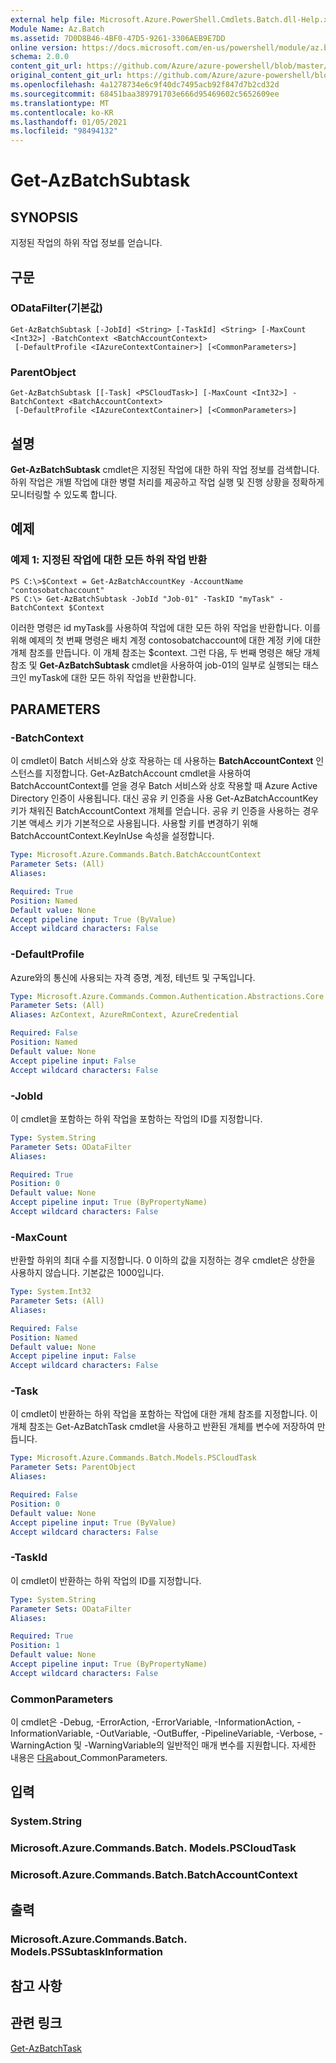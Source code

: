 ```yaml
---
external help file: Microsoft.Azure.PowerShell.Cmdlets.Batch.dll-Help.xml
Module Name: Az.Batch
ms.assetid: 7D0D8B46-4BF0-47D5-9261-3306AEB9E7DD
online version: https://docs.microsoft.com/en-us/powershell/module/az.batch/get-azbatchsubtask
schema: 2.0.0
content_git_url: https://github.com/Azure/azure-powershell/blob/master/src/Batch/Batch/help/Get-AzBatchSubtask.md
original_content_git_url: https://github.com/Azure/azure-powershell/blob/master/src/Batch/Batch/help/Get-AzBatchSubtask.md
ms.openlocfilehash: 4a1278734e6c9f40dc7495acb92f847d7b2cd32d
ms.sourcegitcommit: 68451baa389791703e666d95469602c5652609ee
ms.translationtype: MT
ms.contentlocale: ko-KR
ms.lasthandoff: 01/05/2021
ms.locfileid: "98494132"
---
```

# Get-AzBatchSubtask

## SYNOPSIS
지정된 작업의 하위 작업 정보를 얻습니다.

## 구문

### ODataFilter(기본값)
```
Get-AzBatchSubtask [-JobId] <String> [-TaskId] <String> [-MaxCount <Int32>] -BatchContext <BatchAccountContext>
 [-DefaultProfile <IAzureContextContainer>] [<CommonParameters>]
```

### ParentObject
```
Get-AzBatchSubtask [[-Task] <PSCloudTask>] [-MaxCount <Int32>] -BatchContext <BatchAccountContext>
 [-DefaultProfile <IAzureContextContainer>] [<CommonParameters>]
```

## 설명
**Get-AzBatchSubtask** cmdlet은 지정된 작업에 대한 하위 작업 정보를 검색합니다.
하위 작업은 개별 작업에 대한 병렬 처리를 제공하고 작업 실행 및 진행 상황을 정확하게 모니터링할 수 있도록 합니다.

## 예제

### 예제 1: 지정된 작업에 대한 모든 하위 작업 반환
```
PS C:\>$Context = Get-AzBatchAccountKey -AccountName "contosobatchaccount"
PS C:\> Get-AzBatchSubtask -JobId "Job-01" -TaskID "myTask" -BatchContext $Context
```

이러한 명령은 id myTask를 사용하여 작업에 대한 모든 하위 작업을 반환합니다.
이를 위해 예제의 첫 번째 명령은 배치 계정 contosobatchaccount에 대한 계정 키에 대한 개체 참조를 만듭니다.
이 개체 참조는 $context.
그런 다음, 두 번째 명령은 해당 개체 참조 및 **Get-AzBatchSubtask** cmdlet을 사용하여 job-01의 일부로 실행되는 태스크인 myTask에 대한 모든 하위 작업을 반환합니다.

## PARAMETERS

### -BatchContext
이 cmdlet이 Batch 서비스와 상호 작용하는 데 사용하는 **BatchAccountContext** 인스턴스를 지정합니다.
Get-AzBatchAccount cmdlet을 사용하여 BatchAccountContext를 얻을 경우 Batch 서비스와 상호 작용할 때 Azure Active Directory 인증이 사용됩니다. 대신 공유 키 인증을 사용 Get-AzBatchAccountKey 키가 채워진 BatchAccountContext 개체를 얻습니다. 공유 키 인증을 사용하는 경우 기본 액세스 키가 기본적으로 사용됩니다. 사용할 키를 변경하기 위해 BatchAccountContext.KeyInUse 속성을 설정합니다.

```yaml
Type: Microsoft.Azure.Commands.Batch.BatchAccountContext
Parameter Sets: (All)
Aliases:

Required: True
Position: Named
Default value: None
Accept pipeline input: True (ByValue)
Accept wildcard characters: False
```

### -DefaultProfile
Azure와의 통신에 사용되는 자격 증명, 계정, 테넌트 및 구독입니다.

```yaml
Type: Microsoft.Azure.Commands.Common.Authentication.Abstractions.Core.IAzureContextContainer
Parameter Sets: (All)
Aliases: AzContext, AzureRmContext, AzureCredential

Required: False
Position: Named
Default value: None
Accept pipeline input: False
Accept wildcard characters: False
```

### -JobId
이 cmdlet을 포함하는 하위 작업을 포함하는 작업의 ID를 지정합니다.

```yaml
Type: System.String
Parameter Sets: ODataFilter
Aliases:

Required: True
Position: 0
Default value: None
Accept pipeline input: True (ByPropertyName)
Accept wildcard characters: False
```

### -MaxCount
반환할 하위의 최대 수를 지정합니다.
0 이하의 값을 지정하는 경우 cmdlet은 상한을 사용하지 않습니다.
기본값은 1000입니다.

```yaml
Type: System.Int32
Parameter Sets: (All)
Aliases:

Required: False
Position: Named
Default value: None
Accept pipeline input: False
Accept wildcard characters: False
```

### -Task
이 cmdlet이 반환하는 하위 작업을 포함하는 작업에 대한 개체 참조를 지정합니다.
이 개체 참조는 Get-AzBatchTask cmdlet을 사용하고 반환된 개체를 변수에 저장하여 만듭니다.

```yaml
Type: Microsoft.Azure.Commands.Batch.Models.PSCloudTask
Parameter Sets: ParentObject
Aliases:

Required: False
Position: 0
Default value: None
Accept pipeline input: True (ByValue)
Accept wildcard characters: False
```

### -TaskId
이 cmdlet이 반환하는 하위 작업의 ID를 지정합니다.

```yaml
Type: System.String
Parameter Sets: ODataFilter
Aliases:

Required: True
Position: 1
Default value: None
Accept pipeline input: True (ByPropertyName)
Accept wildcard characters: False
```

### CommonParameters
이 cmdlet은 -Debug, -ErrorAction, -ErrorVariable, -InformationAction, -InformationVariable, -OutVariable, -OutBuffer, -PipelineVariable, -Verbose, -WarningAction 및 -WarningVariable의 일반적인 매개 변수를 지원합니다. 자세한 내용은 [다음](http://go.microsoft.com/fwlink/?LinkID=113216)about_CommonParameters.

## 입력

### System.String

### Microsoft.Azure.Commands.Batch. Models.PSCloudTask

### Microsoft.Azure.Commands.Batch.BatchAccountContext

## 출력

### Microsoft.Azure.Commands.Batch. Models.PSSubtaskInformation

## 참고 사항

## 관련 링크

[Get-AzBatchTask](./Get-AzBatchTask.md)


